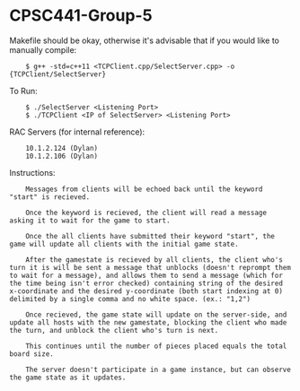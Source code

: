 # CPSC441-Group-5

Makefile should be okay, otherwise it's advisable that if you would like to manually compile:

        $ g++ -std=c++11 <TCPClient.cpp/SelectServer.cpp> -o {TCPClient/SelectServer}

To Run:

        $ ./SelectServer <Listening Port>
        $ ./TCPClient <IP of SelectServer> <Listening Port>
        
RAC Servers (for internal reference):

        10.1.2.124 (Dylan)
        10.1.2.106 (Dylan)

Instructions:

        Messages from clients will be echoed back until the keyword "start" is recieved.

        Once the keyword is recieved, the client will read a message asking it to wait for the game to start.

        Once the all clients have submitted their keyword "start", the game will update all clients with the initial game state.

        After the gamestate is recieved by all clients, the client who's turn it is will be sent a message that unblocks (doesn't reprompt them to wait for a message), and allows them to send a message (which for the time being isn't error checked) containing string of the desired x-coordinate and the desired y-coordinate (both start indexing at 0) delimited by a single comma and no white space. (ex.: "1,2")

        Once recieved, the game state will update on the server-side, and update all hosts with the new gamestate, blocking the client who made the turn, and unblock the client who's turn is next.

        This continues until the number of pieces placed equals the total board size.

        The server doesn't participate in a game instance, but can observe the game state as it updates.